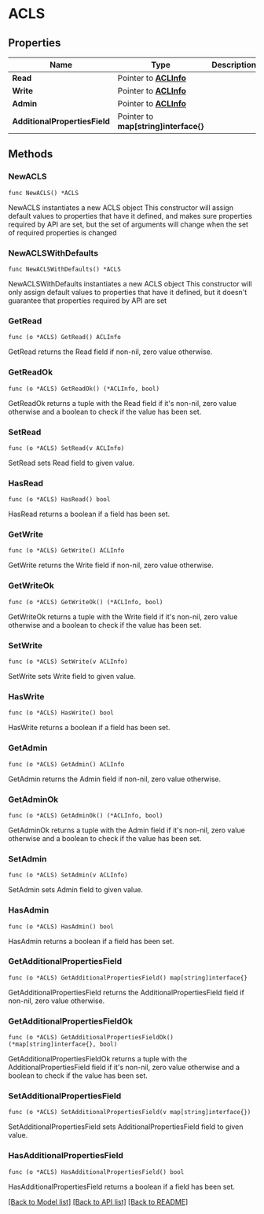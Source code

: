 # ACLS

## Properties

Name | Type | Description | Notes
------------ | ------------- | ------------- | -------------
**Read** | Pointer to [**ACLInfo**](ACLInfo.md) |  | [optional] 
**Write** | Pointer to [**ACLInfo**](ACLInfo.md) |  | [optional] 
**Admin** | Pointer to [**ACLInfo**](ACLInfo.md) |  | [optional] 
**AdditionalPropertiesField** | Pointer to **map[string]interface{}** |  | [optional] 

## Methods

### NewACLS

`func NewACLS() *ACLS`

NewACLS instantiates a new ACLS object
This constructor will assign default values to properties that have it defined,
and makes sure properties required by API are set, but the set of arguments
will change when the set of required properties is changed

### NewACLSWithDefaults

`func NewACLSWithDefaults() *ACLS`

NewACLSWithDefaults instantiates a new ACLS object
This constructor will only assign default values to properties that have it defined,
but it doesn't guarantee that properties required by API are set

### GetRead

`func (o *ACLS) GetRead() ACLInfo`

GetRead returns the Read field if non-nil, zero value otherwise.

### GetReadOk

`func (o *ACLS) GetReadOk() (*ACLInfo, bool)`

GetReadOk returns a tuple with the Read field if it's non-nil, zero value otherwise
and a boolean to check if the value has been set.

### SetRead

`func (o *ACLS) SetRead(v ACLInfo)`

SetRead sets Read field to given value.

### HasRead

`func (o *ACLS) HasRead() bool`

HasRead returns a boolean if a field has been set.

### GetWrite

`func (o *ACLS) GetWrite() ACLInfo`

GetWrite returns the Write field if non-nil, zero value otherwise.

### GetWriteOk

`func (o *ACLS) GetWriteOk() (*ACLInfo, bool)`

GetWriteOk returns a tuple with the Write field if it's non-nil, zero value otherwise
and a boolean to check if the value has been set.

### SetWrite

`func (o *ACLS) SetWrite(v ACLInfo)`

SetWrite sets Write field to given value.

### HasWrite

`func (o *ACLS) HasWrite() bool`

HasWrite returns a boolean if a field has been set.

### GetAdmin

`func (o *ACLS) GetAdmin() ACLInfo`

GetAdmin returns the Admin field if non-nil, zero value otherwise.

### GetAdminOk

`func (o *ACLS) GetAdminOk() (*ACLInfo, bool)`

GetAdminOk returns a tuple with the Admin field if it's non-nil, zero value otherwise
and a boolean to check if the value has been set.

### SetAdmin

`func (o *ACLS) SetAdmin(v ACLInfo)`

SetAdmin sets Admin field to given value.

### HasAdmin

`func (o *ACLS) HasAdmin() bool`

HasAdmin returns a boolean if a field has been set.

### GetAdditionalPropertiesField

`func (o *ACLS) GetAdditionalPropertiesField() map[string]interface{}`

GetAdditionalPropertiesField returns the AdditionalPropertiesField field if non-nil, zero value otherwise.

### GetAdditionalPropertiesFieldOk

`func (o *ACLS) GetAdditionalPropertiesFieldOk() (*map[string]interface{}, bool)`

GetAdditionalPropertiesFieldOk returns a tuple with the AdditionalPropertiesField field if it's non-nil, zero value otherwise
and a boolean to check if the value has been set.

### SetAdditionalPropertiesField

`func (o *ACLS) SetAdditionalPropertiesField(v map[string]interface{})`

SetAdditionalPropertiesField sets AdditionalPropertiesField field to given value.

### HasAdditionalPropertiesField

`func (o *ACLS) HasAdditionalPropertiesField() bool`

HasAdditionalPropertiesField returns a boolean if a field has been set.


[[Back to Model list]](../README.md#documentation-for-models) [[Back to API list]](../README.md#documentation-for-api-endpoints) [[Back to README]](../README.md)


